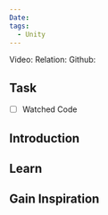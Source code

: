 ```yaml
---
Date: 
tags:
  - Unity
---
```

Video: 
Relation: 
Github: 
## Task
- [ ] Watched Code

## Introduction
## Learn
## Gain Inspiration